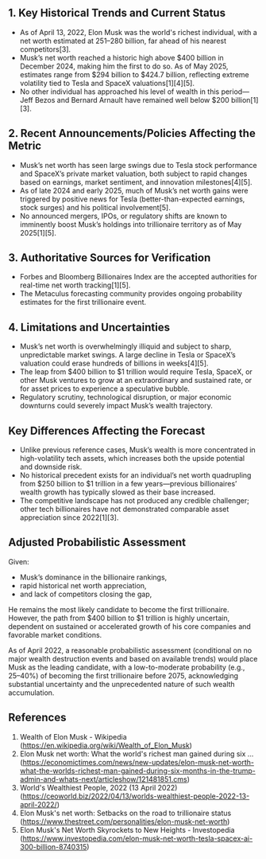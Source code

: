 ## 1. Key Historical Trends and Current Status

- As of April 13, 2022, Elon Musk was the world's richest individual, with a net worth estimated at $251–$280 billion, far ahead of his nearest competitors[3].
- Musk’s net worth reached a historic high above $400 billion in December 2024, making him the first to do so. As of May 2025, estimates range from $294 billion to $424.7 billion, reflecting extreme volatility tied to Tesla and SpaceX valuations[1][4][5].
- No other individual has approached his level of wealth in this period—Jeff Bezos and Bernard Arnault have remained well below $200 billion[1][3].

## 2. Recent Announcements/Policies Affecting the Metric

- Musk’s net worth has seen large swings due to Tesla stock performance and SpaceX’s private market valuation, both subject to rapid changes based on earnings, market sentiment, and innovation milestones[4][5].
- As of late 2024 and early 2025, much of Musk’s net worth gains were triggered by positive news for Tesla (better-than-expected earnings, stock surges) and his political involvement[5].
- No announced mergers, IPOs, or regulatory shifts are known to imminently boost Musk’s holdings into trillionaire territory as of May 2025[1][5].

## 3. Authoritative Sources for Verification

- Forbes and Bloomberg Billionaires Index are the accepted authorities for real-time net worth tracking[1][5].
- The Metaculus forecasting community provides ongoing probability estimates for the first trillionaire event.

## 4. Limitations and Uncertainties

- Musk’s net worth is overwhelmingly illiquid and subject to sharp, unpredictable market swings. A large decline in Tesla or SpaceX’s valuation could erase hundreds of billions in weeks[4][5].
- The leap from $400 billion to $1 trillion would require Tesla, SpaceX, or other Musk ventures to grow at an extraordinary and sustained rate, or for asset prices to experience a speculative bubble.
- Regulatory scrutiny, technological disruption, or major economic downturns could severely impact Musk’s wealth trajectory.

## Key Differences Affecting the Forecast

- Unlike previous reference cases, Musk’s wealth is more concentrated in high-volatility tech assets, which increases both the upside potential and downside risk.
- No historical precedent exists for an individual’s net worth quadrupling from $250 billion to $1 trillion in a few years—previous billionaires’ wealth growth has typically slowed as their base increased.
- The competitive landscape has not produced any credible challenger; other tech billionaires have not demonstrated comparable asset appreciation since 2022[1][3].

## Adjusted Probabilistic Assessment

Given:
- Musk’s dominance in the billionaire rankings,
- rapid historical net worth appreciation,
- and lack of competitors closing the gap,

He remains the most likely candidate to become the first trillionaire. However, the path from $400 billion to $1 trillion is highly uncertain, dependent on sustained or accelerated growth of his core companies and favorable market conditions.

As of April 2022, a reasonable probabilistic assessment (conditional on no major wealth destruction events and based on available trends) would place Musk as the leading candidate, with a low-to-moderate probability (e.g., 25–40%) of becoming the first trillionaire before 2075, acknowledging substantial uncertainty and the unprecedented nature of such wealth accumulation.

## References

1. Wealth of Elon Musk - Wikipedia (https://en.wikipedia.org/wiki/Wealth_of_Elon_Musk)
2. Elon Musk net worth: What the world's richest man gained during six ... (https://economictimes.com/news/new-updates/elon-musk-net-worth-what-the-worlds-richest-man-gained-during-six-months-in-the-trump-admin-and-whats-next/articleshow/121481851.cms)
3. World's Wealthiest People, 2022 (13 April 2022) (https://ceoworld.biz/2022/04/13/worlds-wealthiest-people-2022-13-april-2022/)
4. Elon Musk's net worth: Setbacks on the road to trillionaire status (https://www.thestreet.com/personalities/elon-musk-net-worth)
5. Elon Musk's Net Worth Skyrockets to New Heights - Investopedia (https://www.investopedia.com/elon-musk-net-worth-tesla-spacex-ai-300-billion-8740315)